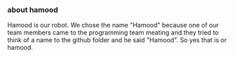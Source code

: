 ### about hamood ###
Hamood is our robot. We chose the name "Hamood" because one of our team members
came to the programming team meating and they tried to think of a name to the github folder and he said "Hamood".
So yes that is or hamood.